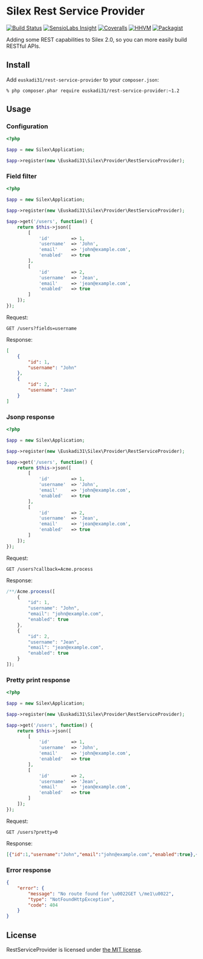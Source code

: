 # Silex Rest Service Provider

[![Build Status](https://img.shields.io/travis/euskadi31/RestServiceProvider/master.svg)](https://travis-ci.org/euskadi31/RestServiceProvider)
[![SensioLabs Insight](https://img.shields.io/sensiolabs/i/c04aee90-91be-4ea6-8f01-f0070806f1bb.svg)](https://insight.sensiolabs.com/projects/c04aee90-91be-4ea6-8f01-f0070806f1bb)
[![Coveralls](https://img.shields.io/coveralls/euskadi31/RestServiceProvider.svg)](https://coveralls.io/github/euskadi31/RestServiceProvider)
[![HHVM](https://img.shields.io/hhvm/euskadi31/RestServiceProvider.svg)](https://travis-ci.org/euskadi31/RestServiceProvider)
[![Packagist](https://img.shields.io/packagist/v/euskadi31/rest-service-provider.svg)](https://packagist.org/packages/euskadi31/rest-service-provider)

Adding some REST capabilities to Silex 2.0, so you can more easily build RESTful APIs.

## Install

Add `euskadi31/rest-service-provider` to your `composer.json`:

    % php composer.phar require euskadi31/rest-service-provider:~1.2

## Usage

### Configuration

```php
<?php

$app = new Silex\Application;

$app->register(new \Euskadi31\Silex\Provider\RestServiceProvider);
```

### Field filter

```php
<?php

$app = new Silex\Application;

$app->register(new \Euskadi31\Silex\Provider\RestServiceProvider);

$app->get('/users', function() {
    return $this->json([
        [
            'id'        => 1,
            'username'  => 'John',
            'email'     => 'john@example.com',
            'enabled'   => true
        ],
        [
            'id'        => 2,
            'username'  => 'Jean',
            'email'     => 'jean@example.com',
            'enabled'   => true
        ]
    ]);
});
```

Request:

```http
GET /users?fields=username
```

Response:

```json
[
    {
        "id": 1,
        "username": "John"
    },
    {
        "id": 2,
        "username": "Jean"
    }
]
```

### Jsonp response

```php
<?php

$app = new Silex\Application;

$app->register(new \Euskadi31\Silex\Provider\RestServiceProvider);

$app->get('/users', function() {
    return $this->json([
        [
            'id'        => 1,
            'username'  => 'John',
            'email'     => 'john@example.com',
            'enabled'   => true
        ],
        [
            'id'        => 2,
            'username'  => 'Jean',
            'email'     => 'jean@example.com',
            'enabled'   => true
        ]
    ]);
});
```

Request:

```http
GET /users?callback=Acme.process
```

Response:

```js
/**/Acme.process([
    {
        "id": 1,
        "username": "John",
        "email": "john@example.com",
        "enabled": true
    },
    {
        "id": 2,
        "username": "Jean",
        "email": "jean@example.com",
        "enabled": true
    }
]);
```

### Pretty print response

```php
<?php

$app = new Silex\Application;

$app->register(new \Euskadi31\Silex\Provider\RestServiceProvider);

$app->get('/users', function() {
    return $this->json([
        [
            'id'        => 1,
            'username'  => 'John',
            'email'     => 'john@example.com',
            'enabled'   => true
        ],
        [
            'id'        => 2,
            'username'  => 'Jean',
            'email'     => 'jean@example.com',
            'enabled'   => true
        ]
    ]);
});
```


Request:

```http
GET /users?pretty=0
```

Response:

```json
[{"id":1,"username":"John","email":"john@example.com","enabled":true},{"id":2,"username":"Jean","email":"jean@example.com","enabled":true}]
```

### Error response

```json
{
    "error": {
        "message": "No route found for \u0022GET \/me1\u0022",
        "type": "NotFoundHttpException",
        "code": 404
    }
}
```

## License

RestServiceProvider is licensed under [the MIT license](LICENSE.md).
